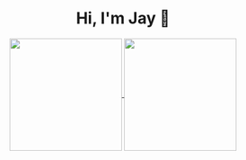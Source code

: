 <h1 align="center">Hi, I'm Jay 👋</h1>


<p align="center">
<a href="https://github.com/jaikumarm/github-readme-stats">
  <img height=200 align="center" src="https://github-readme-stats.vercel.app/api?username=jaikumarm&theme=dark" />
</a>
<a href="https://github.com/jaikumarm/convoychat">
  <img height=200 align="center" src="https://github-readme-stats.vercel.app/api/top-langs?username=jaikumarm&layout=compact&langs_count=8&card_width=320&theme=dark" />
</a>
</p>

<!--
**jaikumarm/jaikumarm** is a ✨ _special_ ✨ repository because its `README.md` (this file) appears on your GitHub profile.

Here are some ideas to get you started:

- 🔭 I’m currently working on ...
- 🌱 I’m currently learning ...
- 👯 I’m looking to collaborate on ...
- 🤔 I’m looking for help with ...
- 💬 Ask me about ...
- 📫 How to reach me: ...
- 😄 Pronouns: ...
- ⚡ Fun fact: ...
-->
